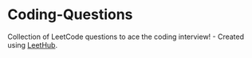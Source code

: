 # Coding-Questions
Collection of LeetCode questions to ace the coding interview! - Created using [LeetHub](https://github.com/QasimWani/LeetHub).
